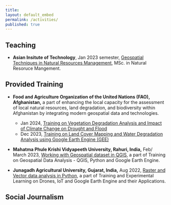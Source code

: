 ```yaml
---
title:
layout: default_embed
permalink: /activities/
published: true
---
```


## Teaching
- **Asian Insitute of Technology**, Jan 2023 semester, <u>Geospatial Techniques in Natural Resources Management</u>,  MSc. in Natural Resoruce Mangement. 

## Provided Training
- **Food and Agriculture Organization of the United Nations (FAO), Afghanistan,** a part of enhancing the local capacity for the assessment of local natural resources, land degradation, and biodiversity within Afghanistan by integrating modern geospatial data and technologies.
    - Jan 2024, <u>Training on Vegetation Degradation Analysis and Impact of Climate Change on Drought and Flood</u>
    - Dec 2023, <u>Training on Land Cover Mapping and Water Degradation Analysis using Google Earth Engine (GEE)</u>
- **Mahatma Phule Krishi Vidyapeeth University, Rahuri, India,** Feb/ March 2023, <u>Working with Geospatial dataset in QGIS</u>, a part of Training on Geospatial Data Analysis - QGIS, Python and Google Earth Engine.

- **Junagadh Agricultural University, Gujarat, India,**  Aug 2022, <u>Raster and Vector data analysis in Python</u>, a part of Training and Experimental Learning on Drones, IoT and Google Earth Engine and their Applications.

## Social Journalism
<!-- 1. [Lorem Name](), "*Lorem Ipsum Thesis Title*", BS 22/23, University of Lorem
2. [Lorem Name](), "*Lorem Ipsum Thesis Title*", BS 22/23, University of Lorem
3. [Lorem Name](), "*Lorem Ipsum Thesis Title*", BS 22/23, University of Lorem -->


